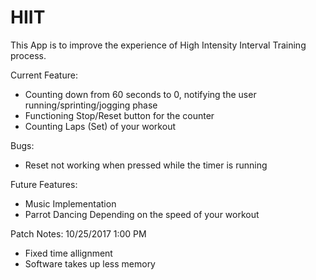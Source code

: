 # HIIT

This App is to improve the experience of High Intensity Interval Training process.

Current Feature:
- Counting down from 60 seconds to 0, notifying the user running/sprinting/jogging phase
- Functioning Stop/Reset button for the counter
- Counting Laps (Set) of your workout

Bugs:
- Reset not working when pressed while the timer is running


Future Features:
- Music Implementation
- Parrot Dancing Depending on the speed of your workout


Patch Notes:
10/25/2017 1:00 PM
- Fixed time allignment
- Software takes up less memory
